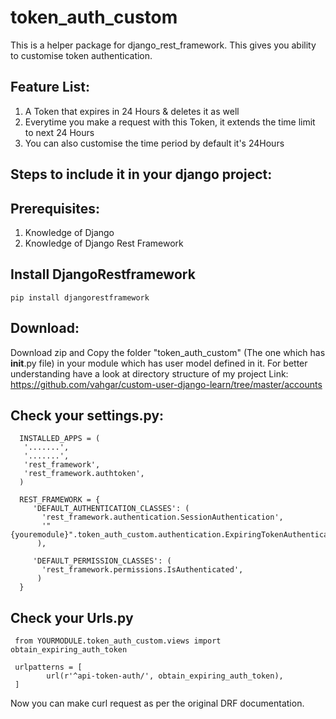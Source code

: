 # token_auth_custom
This is a helper package for django_rest_framework. This gives you ability to customise token authentication.

## Feature List: 
 1. A Token that expires in 24 Hours & deletes it as well
 2. Everytime you make a request with this Token, it extends the time limit to next 24 Hours
 3. You can also customise the time period by default it's 24Hours

## Steps to include it in your django project:

## Prerequisites:
 1. Knowledge of Django
 2. Knowledge of Django Rest Framework


## Install DjangoRestframework
    pip install djangorestframework

## Download:
 Download zip and Copy the folder "token_auth_custom" (The one which has __init__.py file) in your module which has user model defined in it.
 For better understanding have a look at directory structure of my project Link: https://github.com/vahgar/custom-user-django-learn/tree/master/accounts
## Check your settings.py:
      INSTALLED_APPS = (
       '.......',
       '.......',
       'rest_framework',
       'rest_framework.authtoken',
      )
      
      REST_FRAMEWORK = {
         'DEFAULT_AUTHENTICATION_CLASSES': (
           'rest_framework.authentication.SessionAuthentication',
           '"{youremodule}".token_auth_custom.authentication.ExpiringTokenAuthentication',
          ),

         'DEFAULT_PERMISSION_CLASSES': (
           'rest_framework.permissions.IsAuthenticated',
          )
      }
## Check your Urls.py
     from YOURMODULE.token_auth_custom.views import obtain_expiring_auth_token
     
     urlpatterns = [
            url(r'^api-token-auth/', obtain_expiring_auth_token),
     ]

Now you can make curl request as per the original DRF documentation. 

